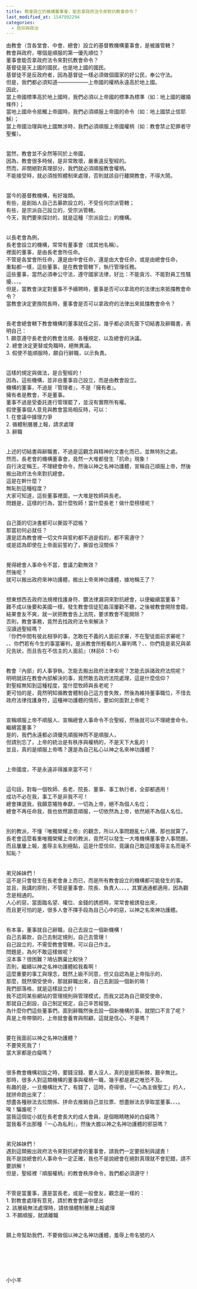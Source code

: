 ```yaml
---
title: 教會設立的機構董事會，能否拿政府法令來對抗教會命令？
last_modified_at: 1547992294
categories:
  - 信仰與政治
---
```


由教會（含各堂會、中會、總會）設立的基督教機構董事會，是被誰管轄？<br>教會與政府，哪個是順服的第一優先順位？<br>董事會能否拿政府法令來對抗教會命令？<br><!--more-->基督徒是天上國的國民，也是地上國的國民。<br>基督徒不是反政府者，因為基督徒一樣必須做個國家的好公民，奉公守法。<br>但是，我們都必須知道——————上帝國的權柄永遠高於地上國。<br>因此，<br>當上帝國標準高於地上國時，我們必須以上帝國的標準為標準（如：地上國的離婚條件）；<br>當地上國命令抵觸上帝國時，我們必須順服上帝國的命令（如：地上國禁止信耶穌）；<br>當上帝國治理與地上國無涉時，我們必須順服上帝國權柄（如：教會禁止犯罪者守聖餐）。<br><br><br>當然，教會並不全然等同於上帝國，<br>因為，教會很多時候，是非常敗壞，嚴重違反聖經的。<br>然而，非關絕對真理部分，我們就必須順服教會權柄。<br>不能接受時，就必須按照體制來處理，否則就該自行離開教會，不得大鬧。<br><br><br>當今的基督教機構，有好幾類。<br>有些，是創始人自己去募款設立的，不受任何宗派管轄；<br>有些，是宗派自己設立的，受宗派管轄。<br>今天，我們要來探討的，就是這種『宗派設立』的機構。<br><br><br>以長老會為例，<br>長老會設立的機構，常常有董事會（或其他名稱）。<br>裡面的董事，是由長老會所任命。<br>不管是各堂會所任命，還是由中會任命，還是由大會任命，或是由總會任命，<br>重點都一樣，這些董事，是在教會管轄下，執行管理任務。<br>這些董事，當然必須奉公守法，遵守國家法律，好比：不能貪污、不能對員工性騷擾、、、。<br>但是，當教會決定對董事不予續聘時，董事是否可以拿政府的法律出來抵擋教會命令？<br>當教會決定更換院長時，董事會是否可以拿政府的法律出來抵擋教會命令？<br><br><br>長老會總會轄下教會機構的董事就任之前，幾乎都必須先簽下切結書及辭職書，表明自己：<br>1.	願意遵守長老會的教會法規、各種規定、以及總會的決議。<br>2.	總會決定更替或免職時，絕無異議。<br>3.	假使不能順服時，願自行辭職，以示負責。<br><br><br>這樣的規定與做法，是合聖經的！<br>因為，這些機構，並非由董事自己設立，而是由教會設立。<br>機構的董事，不過是『管理者』，不是『擁有者』。<br>擁有者是教會，不是董事。<br>董事不過是受委託進行管理罷了，並沒有實際所有權。<br>假使董事個人意見與教會當局相反時，可以：<br>1.	在會議中據理力爭<br>2.	循體制層層上報，請求處理<br>3.	辭職<br><br><br>上述的切結書與辭職書，不過是這觀念與精神的文書化而已，並無特別之處。<br>然而，長老會的機構董事會，竟然一大堆都發生「抗命」現象！<br>自行決定稱王，不理總會命令，然後以神之名神功護體，宣稱自己順服上帝，然後搬出政府法令來對抗總會。<br>這是在幹什麼？<br>無恥到這種程度？<br>大家可知道，這些董事裡面，一大堆是牧師與長老。<br>問題是，這樣的行為，當什麼牧師！當什麼長老！做什麼榜樣呢？<br><br><br>自己簽的切決書都可以撕毀不認帳？<br>那當初何必就任？<br>還是認為教會裡一切文件與誓約都不過是假的，都不需遵守？<br>或是認為即使在上帝面前誓約了，撕毀也沒關係？<br><br><br>覺得總會人事命令不當，會議力勸無效？<br>然後呢？<br>就可以搬出政府來神功護體，搬出上帝來神功護體，據地稱王了？<br><br><br>想東想西去政府法規裡找護身符、鑽法律漏洞來對抗總會，以便繼續當董事？<br>難不成以後要和美國一樣，發生教會信徒犯姦淫屢勸不聽，之後被教會開除會籍，結果會友不爽，就一狀把教會告上法院，要求教會不能開除？<br>否則，教會事務，竟然去找政府法令來解決？<br>沒讀過聖經嗎？<br>『你們中間有彼此相爭的事，怎敢在不義的人面前求審，不在聖徒面前求審呢？<br>、、你們若有今生的事當審判，是派教會所輕看的人審判嗎？、、你們竟是弟兄與弟兄告狀，而且告在不信主的人面前』（林前6：1-6）<br><br><br>教會『內部』的人事爭執，怎能去搬出政府法律來呢？怎能去訴諸政府法院呢？<br>明明就該在教會內部解決的事，竟然敢去政府法院處理，這是什麼信仰？<br>對聖經無知到這種程度，當什麼牧師與長老呢？<br>更可怕的是，竟然明知循教會體制自己這方會失敗，然後為維持董事職位，不惜去政府法律找護身符，這種神功護體的情形，要如何面對上帝呢？<br><br><br>宣稱順服上帝不順服人、宣稱總會人事命令不合聖經，然後就可以不理總會命令，繼續當董事？<br>是的，我們永遠都必須優先順服神而不是順服人，<br>但請別忘了，上帝的統治是有秩序與權柄的，不是天下大亂的！<br>並且，真的是順服上帝嗎？還是為自己私心以神之名來神功護體？<br><br><br>上帝國度，不是永遠非得誰來當不可！<br><br><br>這句話，對每一個牧師、長老、院長、董事、事工執行者，全部都適用！<br>成功不必在我，事工不是非我不可！<br>總會揀選我，我願意犧牲奉獻，一切為上帝，絕不為個人名位；<br>總會不再任命我，我也依然願意順服，一切依然為上帝，依然絕不為個人名位。<br><br><br>別的教派，不懂『唯獨榮耀上帝』的觀念，所以人事問題亂七八糟，那也就算了。<br>長老會這麼看重唯獨榮耀上帝的教派，竟然可以發生一大堆機構董事會人事問題，而且屢屢上報，羞辱主名到極點，這是什麼信仰，竟讓自己敢這樣羞辱主名而毫不知恥？<br><br><br>弟兄姊妹們！<br>這不是只會發生在長老會身上而已，而是所有教會設立的機構都可能發生的事。<br>並且，我講的原則，不管是董事會、院長、負責人、、、，其實通通都適用，因為觀念是相通的。<br>人心的惡，當面臨名望、權位、金錢的誘惑時，常常會被誘發出來，<br>而且更可怕的是，很多人會不擇手段為自己心中的惡，以神之名來神功護體。<br><br><br>有本事，董事就自己辭職，自己去設立一個新機構！<br>自己去募款，自己去制定規則，自己去管理！<br>自己設立的，不需受教會管轄，可以自己作主。<br>問題是，為何不敢這樣做呢？<br>沒本事？很困難？鳩佔鵲巢比較快？<br>否則，繼續以神之名神功護體給我看啊！<br>這麼重要的事工與理念，既然上級不同意，但又自認為是上帝指示的，<br>那麼，既然領受使命，那就辭職出來，自己去創設一個新的嘛！<br>我們部落格，就是這樣設立的！<br>我不認同某些網站的管理規則與管理模式，而我又認為自己領受使命，<br>那就自己創設，自己制定規定，自己辛苦經營。<br>為什麼你們這些董事們，面到辭職然後去設一個新機構的事，就閉口不言了呢？<br>真是上帝帶領的，上帝就會養育與照顧，這就是信心，不是嗎？<br><br><br>要在我面前以神之名神功護體？<br>不要笑死我了！<br>當大家都是白癡嗎？<br><br><br>很多教會機構初設之時，要錢沒錢、要人沒人，真的是披荊斬棘，艱辛無比。<br>那時，很多人對這類機構的董事與權柄一職，幾乎都是避之唯恐不及。<br>有趣的是，一旦機構壯大了，有錢了，這時，奇得很，「一心為主做聖工」的人，就拼命跑出來了：<br>想盡各種辦法去拉關係、拼命去推銷自己並拉票、想盡辦法去爭取當董事、、、。<br>唉！騙誰呢？<br>當我這個從小就在長老會長大的成人會員，是個眼睛瞎掉的白癡嗎？<br>當我看不出那種『一心為私利』，然後大膽以神之名神功護體的邪惡嗎？<br><br><br>弟兄姊妹們！<br>遇到這類搬出政府法令來對抗總會的董事會，請我們一定要抵制與譴責！<br>我不是說總會的人事命令一定正確，我也不是說總會在絕對真理就不會犯錯，請不要誤解！<br>但是，聖經裡『順服權柄』的教會秩序命令，我們都必須遵守！<br><br><br>不管是當董事，還是當長老，或是一般會友，觀念是一樣的：<br>1.	對教會處理有意見，請於教會會議中提出<br>2.	該層級無法處理時，請依循體制層層上報處理<br>3.	不願順服，就請離職<br><br><br>願上帝幫助我們，不要做個以神之名神功護體，羞辱上帝名號的人<br><br><br><br><br><br><br>小小羊<br><br><br><br><br><br><br><br>
